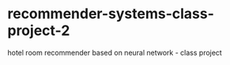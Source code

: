 # recommender-systems-class-project-2
hotel room recommender based on neural network - class project
